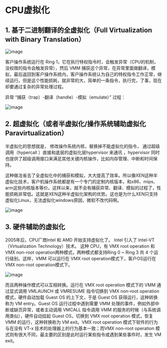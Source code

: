 # <h1> CPU虚拟化 </h1>

## <h2 id="cpu_virtualization_mode1">1. 基于二进制翻译的全虚拟化（Full Virtualization with Binary Translation） </h2>

![image](https://user-images.githubusercontent.com/87458342/134466367-8c6ec4cf-cb71-4c9d-95f2-a0f177eef1e4.png)

客户操作系统运行在 Ring 1，它在执行特权指令时，会触发异常（CPU的机制，没权限的指令会触发异常），然后 VMM 捕获这个异常，在异常里面做翻译，模拟，最后返回到客户操作系统内，客户操作系统认为自己的特权指令工作正常，继续运行。但是这个性能损耗，就非常的大，简单的一条指令，执行完，了事，现在却要通过复杂的异常处理过程。

异常 “捕获（trap）-翻译（handle）-模拟（emulate）” 过程：

![image](https://user-images.githubusercontent.com/87458342/134466413-87122124-2cc4-4195-80e0-05316d8494ea.png)

### <h2 id="cpu_virtualization_mode2">2. 超虚拟化（或者半虚拟化/操作系统辅助虚拟化 Paravirtualization）  </h2> 

半虚拟化的思想就是， 修改操作系统内核，替换掉不能虚拟化的指令， 通过超级调用（hypercall ）直接和底层的虚拟化层hypervisor 来通讯 ，hypervisor  同时也提供了超级调用接口来满足其他关键内核操作，比如内存管理、中断和时间保持。

这种做法省去了全虚拟化中的捕获和模拟，大大提高了效率。所以像XEN这种半虚拟化技术，客户机操作系统都是有一个专门的定制内核版本，和x86、mips、arm这些内核版本等价。这样以来，就不会有捕获异常、翻译、模拟的过程了，性能损耗非常低。这就是XEN这种半虚拟化架构的优势。这也是为什么XEN只支持虚拟化Linux，无法虚拟化windows原因，微软不改代码啊。

![image](https://user-images.githubusercontent.com/87458342/134466479-8f7b5aa3-6a36-42fa-b1d2-7ec66ca1f756.png)

### <h2 id="cpu_virtualization_mode3">3. 硬件辅助的虚拟化  </h2> 

2005年后，CPU厂商Intel 和 AMD 开始支持虚拟化了。 Intel 引入了 Intel-VT （Virtualization Technology）技术。 这种 CPU，有 VMX root operation 和 VMX non-root operation两种模式，两种模式都支持Ring 0 ~ Ring 3 共 4 个运行级别。这样，VMM 可以运行在 VMX root operation模式下，客户OS运行在VMX non-root operation模式下。

![image](https://user-images.githubusercontent.com/87458342/134466527-4eb1f3a0-bb69-48a2-bde0-d8a958e5f95e.png)

而且两种操作模式可以互相转换。运行在 VMX root operation 模式下的 VMM 通过显式调用 VMLAUNCH 或 VMRESUME 指令切换到 VMX non-root operation 模式，硬件自动加载 Guest OS 的上下文，于是 Guest OS 获得运行，这种转换称为 VM entry。Guest OS 运行过程中遇到需要 VMM 处理的事件，例如外部中断或缺页异常，或者主动调用 VMCALL 指令调用 VMM 的服务的时候（与系统调用类似），硬件自动挂起 Guest OS，切换到 VMX root operation 模式，恢复 VMM 的运行，这种转换称为 VM exit。VMX root operation 模式下软件的行为与在没有 VT-x 技术的处理器上的行为基本一致；而VMX non-root operation 模式则有很大不同，最主要的区别是此时运行某些指令或遇到某些事件时，发生 VM exit。
